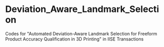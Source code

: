 # Deviation_Aware_Landmark_Selection
Codes for "Automated Deviation-Aware Landmark Selection for Freeform Product Accuracy Qualification in 3D Printing" in IISE Transactions
